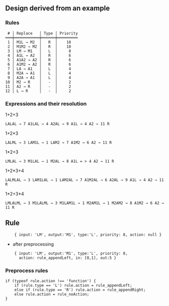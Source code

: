 ## Design derived from an example

### Rules
```
 # │ Replace   │ Type │ Priority
═══╪═══════════╪══════╪═════════
 1 │ M1L → M2  │   R  │    10  
 2 │ M1M2 → M2 │   R  │    10  
 3 │ LM → M1   │   L  │     8  
 4 │ A1L → A2  │   R  │     6  
 5 │ A1A2 → A2 │   R  │     6  
 6 │ A1M2 → A2 │   R  │     6  
 7 │ LA → A1   │   L  │     4  
 8 │ M2A → A1  │   L  │     4  
 9 │ A2A → A1  │   L  │     4  
10 │ M2 → R    │   -  │     2  
11 │ A2 → R    │   -  │     2  
12 │ L → R     │   -  │     2  
```

### Expressions and their resolution
1+2+3
```
LALAL → 7 A1LAL → 4 A2AL → 9 A1L → 4 A2 → 11 R
```
1+2\*3
```
LALML → 3 LAM1L → 1 LAM2 → 7 A1M2 → 6 A2 → 11 R
```
1\*2+3
```
LMLAL → 3 M1LAL → 1 M2AL → 8 A1L = > 4 A2 → 11 R
```
1+2\*3+4
```
LALMLAL → 3 LAM1LAL → 1 LAM2AL → 7 A1M2AL → 6 A2AL → 9 A1L → 4 A2 → 11 R
```
1\*2+3\*4
```
LMLALML → 3 M1LALML → 3 M1LAM1L → 1 M2AM1L → 1 M2AM2 → 8 A1M2 → 6 A2 → 11 R
```

## Rule
```
    { input: 'LM', output:'M1', type:'L', priority: 8, action: null }  
```
* after preprocessing  
```
    { input: 'LM', output:'M1', type:'L', priority: 8,
      action: rule_appendLeft, in: [8,1], out:5 }  
```

### Preprocess rules
```
if (typeof rule.action !== 'function') {
    if (rule.type == 'L') rule.action = rule_appendLeft;
    else if (rule.type == 'R') rule.action = rule_appendRight;
    else rule.action = rule_noAction;
}  
```
